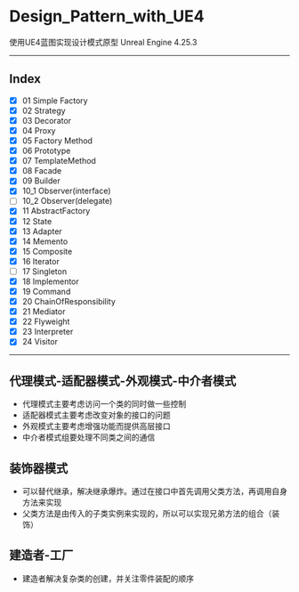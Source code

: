 # Design_Pattern_with_UE4
使用UE4蓝图实现设计模式原型
Unreal Engine 4.25.3

***

## Index

* [x] 01 Simple Factory
* [x] 02 Strategy
* [x] 03 Decorator
* [x] 04 Proxy
* [x] 05 Factory Method
* [x] 06 Prototype
* [x] 07 TemplateMethod
* [x] 08 Facade
* [x] 09 Builder
* [x] 10_1 Observer(interface)
* [ ] 10_2 Observer(delegate)
* [x] 11 AbstractFactory
* [X] 12 State 
* [x] 13 Adapter
* [x] 14 Memento
* [x] 15 Composite
* [x] 16 Iterator
* [ ] 17 Singleton
* [x] 18 Implementor
* [x] 19 Command
* [x] 20 ChainOfResponsibility
* [x] 21 Mediator
* [x] 22 Flyweight 
* [x] 23 Interpreter
* [x] 24 Visitor

***
## 代理模式-适配器模式-外观模式-中介者模式

* 代理模式主要考虑访问一个类的同时做一些控制
* 适配器模式主要考虑改变对象的接口的问题
* 外观模式主要考虑增强功能而提供高层接口
* 中介者模式组要处理不同类之间的通信
  

## 装饰器模式
* 可以替代继承，解决继承爆炸。通过在接口中首先调用父类方法，再调用自身方法来实现
* 父类方法是由传入的子类实例来实现的，所以可以实现兄弟方法的组合（装饰）

## 建造者-工厂
* 建造者解决复杂类的创建，并关注零件装配的顺序






